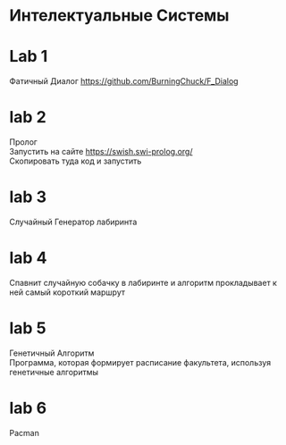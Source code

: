 # Интелектуальные Системы

# Lab 1  
Фатичный Диалог
https://github.com/BurningChuck/F_Dialog

# lab 2
Пролог  
Запустить на сайте https://swish.swi-prolog.org/  
Скопировать туда код и запустить  

# lab 3
Случайный Генератор лабиринта

# lab 4
Спавнит случайную собачку в лабиринте и алгоритм прокладывает к ней самый короткий маршрут

# lab 5
Генетичный Алгоритм  
Программа, которая формирует расписание факультета, используя генетичные алгоритмы

# lab 6
Pacman

